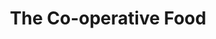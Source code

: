 ---
title: "The Co-operative Food"
url: /burton-on-trent/the-co-operative-food-princess-way/
shop: Supermarkt
---